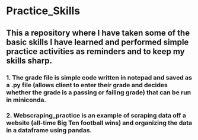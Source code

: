 # Practice_Skills

## This a repository where I have taken some of the basic skills I have learned and performed simple practice activities as reminders and to keep my skills sharp.

### 1.  The grade file is simple code written in notepad and saved as a .py file (allows client to enter their grade and decides whether the grade is a passing or failing grade) that can be run in miniconda.  

### 2. Webscraping_practice is an example of scraping data off a website (all-time Big Ten football wins) and organizing the data in a dataframe using pandas.
